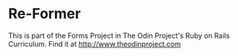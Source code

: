 # Re-Former

This is part of the Forms Project in The Odin Project's Ruby on Rails Curriculum. Find it at http://www.theodinproject.com

